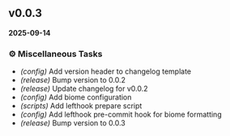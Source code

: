
## v0.0.3
**2025-09-14**

### ⚙️ Miscellaneous Tasks

- *(config)* Add version header to changelog template
- *(release)* Bump version to 0.0.2
- *(release)* Update changelog for v0.0.2
- *(config)* Add biome configuration
- *(scripts)* Add lefthook prepare script
- *(config)* Add lefthook pre-commit hook for biome formatting
- *(release)* Bump version to 0.0.3


